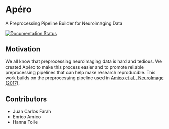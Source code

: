 # Apéro

A Preprocessing Pipeline Builder for Neuroimaging Data

[![Documentation Status](https://readthedocs.org/projects/apero/badge/?version=latest)](https://apero.readthedocs.io/en/latest/?badge=latest)


## Motivation 

We all know that preprocessing neuroimaging data is hard and tedious. We created
Apéro to make this process easier and to promote reliable preprocessing pipelines
that can help make research reproducible. This work builds on the preprocessing
pipeline used in [Amico et al., NeuroImage (2017)](https://doi.org/10.1016/j.neuroimage.2017.01.020).

## Contributors

- Juan Carlos Farah
- Enrico Amico
- Hanna Tolle

